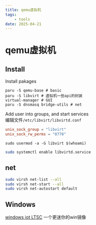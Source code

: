 ```yaml
---
title: qemu虚拟机
tags:
    - tools
date: 2025-04-21
---
```


# qemu虚拟机

## Install

Install pakages

```arch
paru -S qemu-base # basic
paru -S libvirt # 虚拟机一些api的封装
virtual-manager # GUI
paru -S dnsmasq bridge-utils # net
```

Add user into groups, and start services  
编辑文件`/etc/libvirt/libvirtd.conf`

```conf
unix_sock_group = "libvirt"
unix_sock_rw_perms = "0770"
```

```
sudo usermod -a -G libvirt $(whoami)
```

```sh
sudo systemctl enable libvirtd.service
```

## net

```sh
sudo virsh net-list --all
sudo virsh net-start --all
sudo virsh net-autostart default
```


## Windows

[windows iot LTSC](https://www.microsoft.com/en-us/evalcenter/evaluate-windows-11-iot-enterprise-ltsc) 一个更迷你的win镜像

